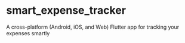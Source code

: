 # smart_expense_tracker
A cross-platform (Android, iOS, and Web) Flutter app for tracking your expenses smartly
